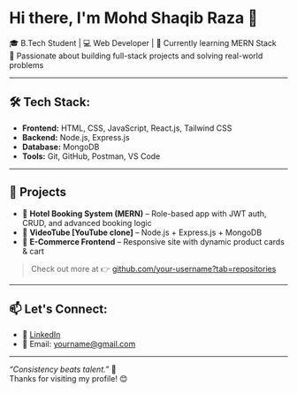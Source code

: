 # Hi there, I'm Mohd Shaqib Raza 👋

🎓 B.Tech Student | 💻 Web Developer | 🌱 Currently learning MERN Stack  
🚀 Passionate about building full-stack projects and solving real-world problems

---

## 🛠️ Tech Stack:
- **Frontend:** HTML, CSS, JavaScript, React.js, Tailwind CSS  
- **Backend:** Node.js, Express.js  
- **Database:** MongoDB  
- **Tools:** Git, GitHub, Postman, VS Code  

---

## 💼 Projects
- 🔹 **Hotel Booking System (MERN)** – Role-based app with JWT auth, CRUD, and advanced booking logic  
- 🔹 **VideoTube [YouTube clone]** – Node.js + Express.js + MongoDB  
- 🔹 **E-Commerce Frontend** – Responsive site with dynamic product cards & cart

> Check out more at 👉 [github.com/your-username?tab=repositories](https://github.com/your-username?tab=repositories)

---

## 📫 Let's Connect:
- 🔗 [LinkedIn](https://linkedin.com/in/your-username)
- 📧 Email: yourname@gmail.com

---

*“Consistency beats talent.”* 💪  
Thanks for visiting my profile! 😊
